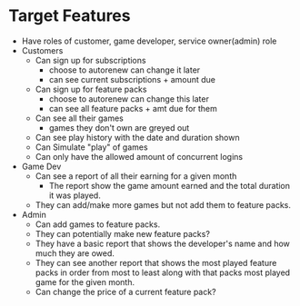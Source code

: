 # Target Features
 - Have roles of customer, game developer, service owner(admin) role
 - Customers 
    - Can sign up for subscriptions 
        - choose to autorenew can change it later
        - can see current subscriptions + amount due
    - Can sign up for feature packs
        - choose to autorenew can change this later
        - can see all feature packs + amt due for them
    - Can see all their games 
        - games they don't own are greyed out
    - Can see play history with the date and duration shown
    - Can Simulate "play" of games 
    - Can only have the allowed amount of concurrent logins
- Game Dev
    - Can see a report of all their earning for a given month
        - The report show the game amount earned and the total duration it was played.
    - They can add/make more games but not add them to feature packs.
- Admin
    - Can add games to feature packs. 
    - They can potentially make new feature packs? 
    - They have a basic report that shows the developer's name and how much they are owed. 
    - They can see another report that shows the most played feature packs in order from most to least along with that packs most played game for the given month.
    - Can change the price of a current feature pack? 


 